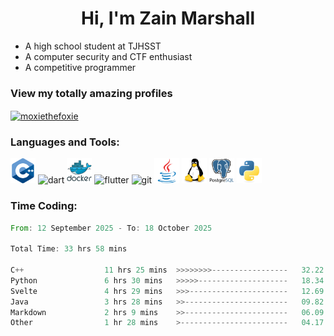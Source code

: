 <h1 align="center">Hi, I'm Zain Marshall</h1>

* A high school student at TJHSST
* A computer security and CTF enthusiast 
* A competitive programmer
 


<h3 align="left">View my totally amazing profiles</h3>
<p align="left">
<a href="https://codeforces.com/profile/moxiethefoxie" target="blank"><img align="center" src="https://raw.githubusercontent.com/rahuldkjain/github-profile-readme-generator/master/src/images/icons/Social/codeforces.svg" alt="moxiethefoxie" height="30" width="40" /></a>
</p>

<h3 align="left">Languages and Tools:</h3>
<p align="left"> <img src="https://raw.githubusercontent.com/devicons/devicon/master/icons/cplusplus/cplusplus-original.svg" alt="cplusplus" width="40" height="40"/> </a> 
<img src="https://www.vectorlogo.zone/logos/dartlang/dartlang-icon.svg" alt="dart" width="40" height="40"/> </a>  <img src="https://raw.githubusercontent.com/devicons/devicon/master/icons/docker/docker-original-wordmark.svg" alt="docker" width="40" height="40"/> </a><img src="https://www.vectorlogo.zone/logos/flutterio/flutterio-icon.svg" alt="flutter" width="40" height="40"/> </a> <img src="https://www.vectorlogo.zone/logos/git-scm/git-scm-icon.svg" alt="git" width="40" height="40"/> </a>  <img src="https://raw.githubusercontent.com/devicons/devicon/master/icons/java/java-original.svg" alt="java" width="40" height="40"/> </a> 
<img src="https://raw.githubusercontent.com/devicons/devicon/master/icons/linux/linux-original.svg" alt="linux" width="40" height="40"/> </a>  <img src="https://raw.githubusercontent.com/devicons/devicon/master/icons/postgresql/postgresql-original-wordmark.svg" alt="postgresql" width="40" height="40"/> </a> <img src="https://raw.githubusercontent.com/devicons/devicon/master/icons/python/python-original.svg" alt="python" width="40" height="40"/> </a> </p>

<h3 align="left">Time Coding: </h3>
<!--START_SECTION:waka-->

```rust
From: 12 September 2025 - To: 18 October 2025

Total Time: 33 hrs 58 mins

C++                  11 hrs 25 mins  >>>>>>>>-----------------   32.22 %
Python               6 hrs 30 mins   >>>>>--------------------   18.34 %
Svelte               4 hrs 29 mins   >>>----------------------   12.69 %
Java                 3 hrs 28 mins   >>-----------------------   09.82 %
Markdown             2 hrs 9 mins    >>-----------------------   06.09 %
Other                1 hr 28 mins    >------------------------   04.17 %
```

<!--END_SECTION:waka-->
